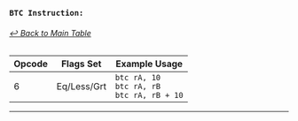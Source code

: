 ### `BTC Instruction:`
###### [↩ Back to Main Table](../README.md)
|  Opcode  | Flags Set                 | Example Usage           |
|--------- |---------------------------|-------------------------|
|   6      |     Eq/Less/Grt                      |    `btc rA, 10`<br> `btc rA, rB`<br> `btc rA, rB + 10` |
---